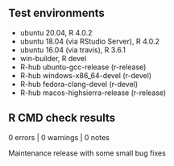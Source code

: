 ## Test environments
- ubuntu 20.04, R 4.0.2
- ubuntu 18.04 (via RStudio Server), R 4.0.2
- ubuntu 16.04 (via travis), R 3.6.1
- win-builder, R devel
- R-hub ubuntu-gcc-release (r-release)
- R-hub windows-x86_64-devel (r-devel)
- R-hub fedora-clang-devel (r-devel)
- R-hub macos-highsierra-release (r-release)

## R CMD check results

0 errors | 0 warnings | 0 notes

Maintenance release with some small bug fixes
